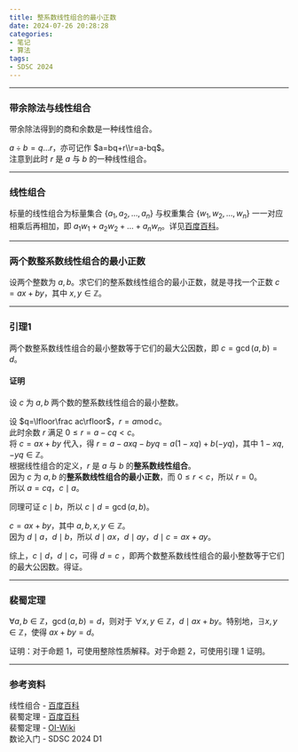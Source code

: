 ```yaml
---
title: 整系数线性组合的最小正数
date: 2024-07-26 20:28:28
categories: 
- 笔记
- 算法
tags: 
- SDSC 2024
---
```


---
### 带余除法与线性组合
带余除法得到的商和余数是一种线性组合。

$a\div b=q\dots r$，亦可记作 $a=bq+r\\r=a-bq$。  
注意到此时 $r$ 是 $a$ 与 $b$ 的一种线性组合。

---
### 线性组合
标量的线性组合为标量集合 $\{a_1,a_2,\dots,a_n\}$ 与权重集合 $\{w_1,w_2,\dots,w_n\}$ 一一对应相乘后再相加，即 $a_1w_1+a_2w_2+\dots+a_nw_n$。详见[百度百科](https://baike.baidu.com/item/%E7%BA%BF%E6%80%A7%E7%BB%84%E5%90%88/8664061)。

---
### 两个数整系数线性组合的最小正数
设两个整数为 $a,b$。求它们的整系数线性组合的最小正数，就是寻找一个正数 $c=ax+by$，其中 $x,y\in\mathbb Z$。

---
### 引理1
两个数整系数线性组合的最小整数等于它们的最大公因数，即 $c=\gcd(a,b)=d$。
#### 证明
设 $c$ 为 $a,b$ 两个数的整系数线性组合的最小整数。

设 $q=\lfloor\frac ac\rfloor$，$r=a\operatorname{mod}c$。  
此时余数 $r$ 满足 $0\le r=a-cq<c$。  
将 $c=ax+by$ 代入，得 $r=a-axq-byq=a(1-xq)+b(-yq)$，其中 $1-xq,-yq\in\mathbb Z$。  
根据线性组合的定义，$r$ 是 $a$ 与 $b$ 的**整系数线性组合**。  
因为 $c$ 为 $a,b$ 的**整系数线性组合的最小正数**，而 $0\le r<c$，所以 $r=0$。  
所以 $a=cq$，$c\mid a$。

同理可证 $c\mid b$，所以 $c\mid d=\gcd(a,b)$。

$c=ax+by$，其中 $a,b,x,y\in\mathbb Z$。  
因为 $d\mid a$，$d\mid b$，所以 $d\mid ax$，$d\mid ay$，$d\mid c=ax+ay$。

综上，$c\mid d$，$d\mid c$，可得 $d=c$ ，即两个数整系数线性组合的最小整数等于它们的最大公因数。得证。

---
### 裴蜀定理
$\forall a,b\in\mathbb Z$，$\gcd(a,b)=d$，则对于 $\forall x,y\in\mathbb Z$，$d\mid ax+by$。特别地，$\exists x,y\in\mathbb Z$，使得 $ax+by=d$。

证明：对于命题 $1$，可使用整除性质解释。对于命题 $2$，可使用引理 $1$ 证明。

---
### 参考资料
线性组合 - [百度百科](https://baike.baidu.com/item/%E7%BA%BF%E6%80%A7%E7%BB%84%E5%90%88/8664061)  
裴蜀定理 - [百度百科](https://baike.baidu.com/item/%E8%A3%B4%E8%9C%80%E5%AE%9A%E7%90%86/5186593)  
裴蜀定理 - [OI-Wiki](https://oi-wiki.org/math/number-theory/bezouts/)  
数论入门 - SDSC 2024 D1
